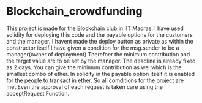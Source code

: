 # Blockchain_crowdfunding

This project is made for the Blockchain club in IIT Madras.
I have used solidity for deploying this code and the payable options for the customers and the manager.
I havent made the deploy button as private as within the constructor itself I have given a condition for the msg.sender to be a manager(owner of deployment)
Therefoer the minimum contribution and the target value are to be set by the manager.
The deadline is already fixed as 2 days.
You can give the minimum contribution as wei which is the smallest combo of ether.
In solidity in the payable option itself it is enabled for the people to transact in ether.
So all comditions for the project are met.Even the approval of each request is taken care using the acceptRequest Function.
